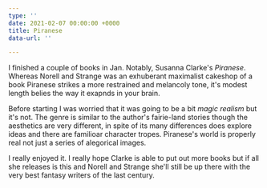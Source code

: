 ```yaml
---
type: ''
date: 2021-02-07 00:00:00 +0000
title: Piranese
data-url: ''

---
```

I finished a couple of books in Jan. Notably, Susanna Clarke's _Piranese_. Whereas Norell and Strange was an exhuberant maximalist cakeshop of a book Piranese strikes a more restrained and melancoly tone, it's modest length belies the way it exapnds in your brain. 

Before starting I was worried that it was going to be a bit _magic realism_ but it's not. The genre is similar to the author's fairie-land stories though the aesthetics are very different, in spite of its many differences does explore ideas and there are familioar character tropes. Piranese's world is properly real not just a series of alegorical images.

I really enjoyed it. I really hope Clarke is able to put out more books but if all she releases is this and Norell and Strange she'll still be up there with the very best fantasy writers of the last century.